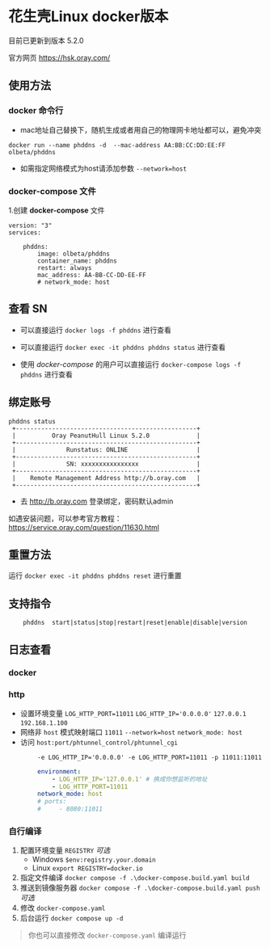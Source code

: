 # 花生壳Linux docker版本

目前已更新到版本 5.2.0

官方网页 <https://hsk.oray.com/>

## 使用方法

### docker 命令行

- mac地址自己替换下，随机生成或者用自己的物理网卡地址都可以，避免冲突

```shell
docker run --name phddns -d  --mac-address AA:BB:CC:DD:EE:FF olbeta/phddns
```

- 如需指定网络模式为host请添加参数 `--network=host`

### docker-compose 文件

1.创建 **docker-compose** 文件

```
version: "3"
services:

    phddns:
        image: olbeta/phddns
        container_name: phddns
        restart: always
        mac_address: AA-BB-CC-DD-EE-FF
        # network_mode: host
```

## 查看 **SN**

- 可以直接运行 `docker logs -f phddns` 进行查看

- 可以直接运行 `docker exec -it phddns phddns status` 进行查看

- 使用 *docker-compose* 的用户可以直接运行 `docker-compose logs -f phddns` 进行查看

## 绑定账号

```shell
phddns status
 +--------------------------------------------------+
 |          Oray PeanutHull Linux 5.2.0             |
 +--------------------------------------------------+
 |              Runstatus: ONLINE                   |
 +--------------------------------------------------+
 |              SN: xxxxxxxxxxxxxxxx                |
 +--------------------------------------------------+
 |    Remote Management Address http://b.oray.com   |
 +--------------------------------------------------+
```

- 去 <http://b.oray.com> 登录绑定，密码默认admin

如遇安装问题，可以参考官方教程：<https://service.oray.com/question/11630.html>

## 重置方法

运行 `docker exec -it phddns phddns reset` 进行重置

## 支持指令

```shell
    phddns  start|status|stop|restart|reset|enable|disable|version
```

## 日志查看

### docker

### http

- 设置环境变量  `LOG_HTTP_PORT=11011` `LOG_HTTP_IP='0.0.0.0'` `127.0.0.1` `192.168.1.100`
- 网络非 `host` 模式映射端口 `11011` `--network=host` `network_mode: host`
- 访问 `host:port/phtunnel_control/phtunnel_cgi`

```shell
        -e LOG_HTTP_IP='0.0.0.0' -e LOG_HTTP_PORT=11011 -p 11011:11011
```

```yaml
        environment:
            - LOG_HTTP_IP='127.0.0.1' # 换成你想监听的地址
            - LOG_HTTP_PORT=11011
        network_mode: host
        # ports:
        #     - 8080:11011
```

### 自行编译

1. 配置环境变量 `REGISTRY` *可选*
    - Windows `$env:registry.your.domain`
    - Linux `export REGISTRY=docker.io`
2. 指定文件编译 `docker compose -f .\docker-compose.build.yaml build`
3. 推送到镜像服务器 `docker compose -f .\docker-compose.build.yaml push` *可选*
4. 修改 `docker-compose.yaml`
5. 后台运行 `docker compose up -d`

> 你也可以直接修改 `docker-compose.yaml` 编译运行
